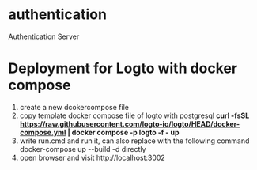 # authentication
Authentication Server

# Deployment for Logto with docker compose
1. create a new dcokercompose file
2. copy template docker compose file of logto with postgresql
**curl -fsSL https://raw.githubusercontent.com/logto-io/logto/HEAD/docker-compose.yml | docker compose -p logto -f - up**
3. write run.cmd and run it, can also replace with the following command docker-compose up --build -d directly
4. open browser and visit http://localhost:3002

